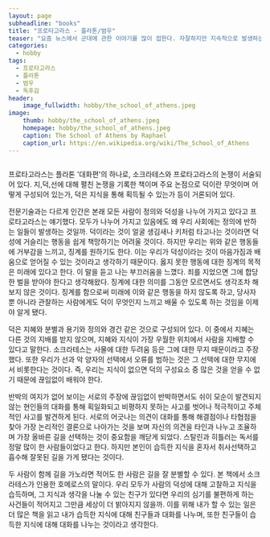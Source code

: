```yaml
---
layout: page
subheadline: "books"
title: "프로타고라스 - 플라톤/범우"
teaser: "요즘 뉴​스에서 군대에 관한 이야기를 많이 접한다. 자잘하지만 지속적으로 발생하는 병영생활 행동강령 위반사례들부터 오랫동안 큰 이슈였던 총기사건이나 폭행으로 인한 사망사건까지, 나도 군대를 다녀왔기 때문인지 군에 관한 소식들은 다른 사건들보다 더욱 내 마음 한구석을 답답하게 했다. 도대체 왜 이런 사건들이 발생하는 것일까라는 표면적 의구심에서 인간의 도덕성과 정의, 양심 따위의 것들까지 곰곰히 생각하던 중에 프로타고라스가 눈에 들어왔다."
categories:
  - hobby
tags:
  - 프로타고라스
  - 플라톤
  - 범우
  - 독후감
header:
    image_fullwidth: hobby/the_school_of_athens.jpeg
image:
    thumb: hobby/the_school_of_athens.jpeg
    homepage: hobby/the_school_of_athens.jpeg
    caption: The School of Athens by Raphael
    caption_url: https://en.wikipedia.org/wiki/The_School_of_Athens
---
```

<div class="medium-4 columns t30">
<img src="{{ site.urlimg }}hobby/protagoras.jpg" alt="">
</div>

프로타고라스는 플라톤 '대화편'의 하나로, 소크라테스와 프로타고라스의 논쟁이 서술되어 있다. 지,덕,선에 대해 펼친 논쟁을 기록한 책이며 주요 논점으로 덕이란 무엇이며 어떻게 구성되어 있는가, 덕은 지식을 통해 획득될 수 있는가 등이 거론되어 있다.

전문기술과는 다르게 인간은 본래 모든 사람이 정의와 덕성을 나누어 가지고 있다고 프로타고라스는 얘기했다. 모두가 나누어 가지고 있음에도 왜 우리 사회에는 정의에 반하는 일들이 발생하는 것일까. 덕이라는 것이 얼굴 생김새나 키처럼 타고나는 것이라면 덕성에 거슬리는 행동을 쉽게 책망하기는 어려울 것이다. 하지만 우리는 위와 같은 행동들에 거부감을 느끼고, 징계를 원하기도 한다. 이는 우리가 덕성이라는 것이 마음가짐과 배움으로 얻어질 수 있는 것이라고 생각하기 때문이다. 옳지 못한 행동에 대한 징계의 목적은 미래에 있다고 한다. 이 말을 듣고 나는 부끄러움을 느꼈다. 죄를 지었으면 그에 합당한 벌을 받아야 한다고 생각해왔다. 징계에 대한 의미를 그동안 모르면서도 생각조차 해보지 않은 것이다. 징계를 함으로써 미래에 이와 같은 행동을 하지 않도록 하고, 당사자 뿐 아니라 관찰하는 사람에게도 덕이 무엇인지 느끼고 배울 수 있도록 하는 것임을 이제야 알게 됐다.

덕은 지혜와 분별과 용기와 정의와 경건 같은 것으로 구성되어 있다. 이 중에서 지혜는 다른 것의 지배를 받지 않으며, 지혜와 지식이 가장 우월한 위치에서 사람을 지배할 수 있다고 말한다. 소크라테스는 사물에 대한 두려움 등은 그에 대한 무지 때문이라고 주장했다. 또한 우리가 선과 악 양자의 선택에서 오류를 범하는 것은 그 선택에 대한 무지에서 비롯한다는 것이다. 즉, 우리는 지식이 없으면 덕의 구성요소 중 많은 것을 얻을 수 없기 때문에 끊임없이 배워야 한다.

반박의 여지가 없어 보이는 서로의 주장에 끊임없이 반박하면서도 쉬이 모순이 발견되지 않는 현인들의 대화를 통해 획일화되고 비평하지 못하는 사고를 벗어나 적극적이고 주체적인 사고를 발견하게 된다. 서로의 어긋나는 의견이 대화를 통해 해결점이나 타협점을 찾아 가장 논리적인 결론으로 나아가는 것을 보며 자신의 의견을 타인과 나누고 조율하며 가장 올바른 길을 선택하는 것이 중요함을 깨닫게 되었다. 스탈린과 히틀러는 독서를 정말 많이 한 사람들이었다고 한다. 하지만 본인이 습득한 지식을 혼자서 취사선택하고 흡수해 잘못된 길을 가게 됐다는 것이다.

두 사람이 함께 길을 가노라면 적어도 한 사람은 길을 잘 분별할 수 있다. 본 책에서 소크라테스가 인용한 호메로스의 말이다. 우리 모두가 사람의 덕성에 대해 고찰하고 지식을 습득하며, 그 지식과 생각을 나눌 수 있는 친구가 있다면 우리의 심기를 불편하게 하는 사건들이 적어지고 그만큼 세상이 더 밝아지지 않을까. 이를 위해 내가 할 수 있는 일은 더 많은 책을 읽고 내가 습득한 지식에 대해 친구들과 대화를 나누며, 또한 친구들이 습득한 지식에 대해 대화를 나누는 것이라고 생각한다.